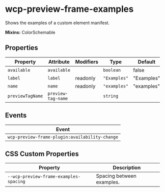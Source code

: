 # wcp-preview-frame-examples

Shows the examples of a custom element manifest.

**Mixins:** ColorSchemable

## Properties

| Property         | Attribute          | Modifiers | Type         | Default    |
|------------------|--------------------|-----------|--------------|------------|
| `available`      | `available`        |           | `boolean`    | false      |
| `label`          | `label`            | readonly  | `"Examples"` | "Examples" |
| `name`           | `name`             | readonly  | `"examples"` | "examples" |
| `previewTagName` | `preview-tag-name` |           | `string`     |            |

## Events

| Event                                          |
|------------------------------------------------|
| `wcp-preview-frame-plugin:availability-change` |

## CSS Custom Properties

| Property                               | Description               |
|----------------------------------------|---------------------------|
| `--wcp-preview-frame-examples-spacing` | Spacing between examples. |
